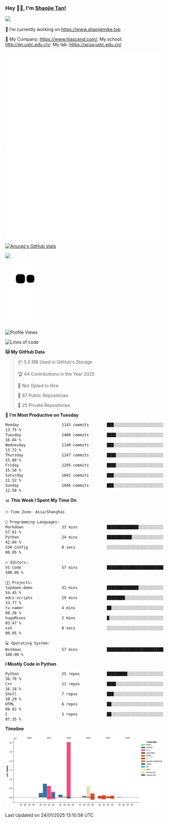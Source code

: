 

<!--
**Kirrito-k423/Kirrito-k423** is a ✨ _special_ ✨ repository because its `README.md` (this file) appears on your GitHub profile.

Here are some ideas to get you started:

- 🔭 I’m currently working on ...
- 🌱 I’m currently learning ...
- 👯 I’m looking to collaborate on ...
- 🤔 I’m looking for help with ...
- 💬 Ask me about ...
- 📫 How to reach me: ...
- 😄 Pronouns: ...
- ⚡ Fun fact: ...
-->
### Hey 👋🏽, I'm [Shaojie Tan!](http://home.ustc.edu.cn/~shaojiemike/about)

![](https://visitor-badge.glitch.me/badge?page_id=Kirrito-k423.Kirrito-k423)

🔭 I’m currently working on https://www.shaojiemike.top

👯 My Company: https://www.hiascend.com/, My school: http://en.ustc.edu.cn/. My lab: https://acsa.ustc.edu.cn/

![](https://github.com/Kirrito-k423/github-stats/blob/master/generated/overview.svg)
![](https://github.com/Kirrito-k423/github-stats/blob/master/generated/languages.svg)

[![Anurag's GitHub stats](https://github-readme-stats.vercel.app/api?username=Kirrito-k423&theme=flag-india&show_icons=true&hide=stars,prs,issues,contribs)](https://github.com/anuraghazra/github-readme-stats)

![](https://github-profile-summary-cards.vercel.app/api/cards/profile-details?username=Kirrito-k423&theme=vue)

![snake gif](https://github.com/Kirrito-k423/Kirrito-k423/blob/output/github-contribution-grid-snake.svg)

<!--START_SECTION:waka-->
![Profile Views](http://img.shields.io/badge/Profile%20Views-0-blue)

![Lines of code](https://img.shields.io/badge/From%20Hello%20World%20I%27ve%20Written-63.5%20million%20lines%20of%20code-blue)

**🐱 My GitHub Data** 

> 📦 5.5 MB Used in GitHub's Storage 
 > 
> 🏆 44 Contributions in the Year 2025
 > 
> 🚫 Not Opted to Hire
 > 
> 📜 87 Public Repositories 
 > 
> 🔑 25 Private Repositories 
 > 
📅 **I'm Most Productive on Tuesday** 

```text
Monday                   1143 commits        ███░░░░░░░░░░░░░░░░░░░░░░   13.75 % 
Tuesday                  1400 commits        ████░░░░░░░░░░░░░░░░░░░░░   16.84 % 
Wednesday                1140 commits        ███░░░░░░░░░░░░░░░░░░░░░░   13.72 % 
Thursday                 1247 commits        ████░░░░░░░░░░░░░░░░░░░░░   15.00 % 
Friday                   1295 commits        ████░░░░░░░░░░░░░░░░░░░░░   15.58 % 
Saturday                 1041 commits        ███░░░░░░░░░░░░░░░░░░░░░░   12.52 % 
Sunday                   1046 commits        ███░░░░░░░░░░░░░░░░░░░░░░   12.58 % 
```


📊 **This Week I Spent My Time On** 

```text
🕑︎ Time Zone: Asia/Shanghai

💬 Programming Languages: 
Markdown                 33 mins             ██████████████░░░░░░░░░░░   57.91 % 
Python                   24 mins             ███████████░░░░░░░░░░░░░░   42.04 % 
SSH Config               0 secs              ░░░░░░░░░░░░░░░░░░░░░░░░░   00.05 % 

🔥 Editors: 
VS Code                  57 mins             █████████████████████████   100.00 % 

🐱‍💻 Projects: 
topdown-demo             31 mins             ██████████████░░░░░░░░░░░   54.45 % 
mdcx-scripts             19 mins             ████████░░░░░░░░░░░░░░░░░   33.77 % 
tv-namer                 4 mins              ██░░░░░░░░░░░░░░░░░░░░░░░   08.26 % 
hugoMinos                2 mins              █░░░░░░░░░░░░░░░░░░░░░░░░   03.47 % 
ssh                      0 secs              ░░░░░░░░░░░░░░░░░░░░░░░░░   00.05 % 

💻 Operating System: 
Windows                  57 mins             █████████████████████████   100.00 % 
```

**I Mostly Code in Python** 

```text
Python                   25 repos            █████████░░░░░░░░░░░░░░░░   36.76 % 
C++                      11 repos            ████░░░░░░░░░░░░░░░░░░░░░   16.18 % 
Shell                    7 repos             ███░░░░░░░░░░░░░░░░░░░░░░   10.29 % 
HTML                     6 repos             ██░░░░░░░░░░░░░░░░░░░░░░░   08.82 % 
C                        5 repos             ██░░░░░░░░░░░░░░░░░░░░░░░   07.35 % 
```



**Timeline**

![Lines of Code chart](https://raw.githubusercontent.com/Kirrito-k423/Kirrito-k423/main/assets/bar_graph.png)


 Last Updated on 24/01/2025 13:10:58 UTC
<!--END_SECTION:waka-->

